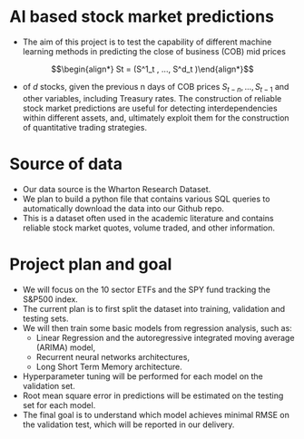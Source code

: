 # AI based stock market predictions

- The aim of this project is to test the capability of different machine learning methods in predicting the close of business (COB) mid prices

$$\begin{align*} St = (S^1_t , ..., S^d_t )\end{align*}$$

-  of $d$ stocks, given the previous n days of COB prices $S_{t−n}, ..., S_{t−1}$ and other variables, including Treasury rates. The construction of reliable stock market predictions are useful for detecting interdependencies within different assets, and, ultimately exploit them for the construction of quantitative trading strategies.

# Source of data

- Our data source is the Wharton Research Dataset.
- We plan to build a python file that contains various SQL queries to automatically download the data into our Github repo.
- This is a dataset often used in the academic literature and contains reliable stock market quotes, volume traded, and other information.

# Project plan and goal
- We will focus on the 10 sector ETFs and the SPY fund tracking the S&P500 index.
- The current plan is to first split the dataset into training, validation and testing sets.
- We will then train some basic models from regression analysis, such as:
  - Linear Regression and the autoregressive integrated moving average (ARIMA) model,
  - Recurrent neural networks architectures,
  - Long Short Term Memory architecture.
- Hyperparameter tuning will be performed for each model on the validation set.
- Root mean square error in predictions will be estimated on the testing set for each model.
- The final goal is to understand which model achieves minimal RMSE on the validation test, which will be reported in our delivery.
